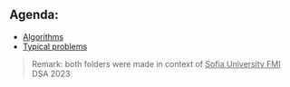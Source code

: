 ## Agenda:
* [Algorithms](./Algorithms) 
* [Typical problems](./Typical%20problems)

> Remark: both folders were made in context of <ins>Sofia University FMI</ins> DSA 2023 

